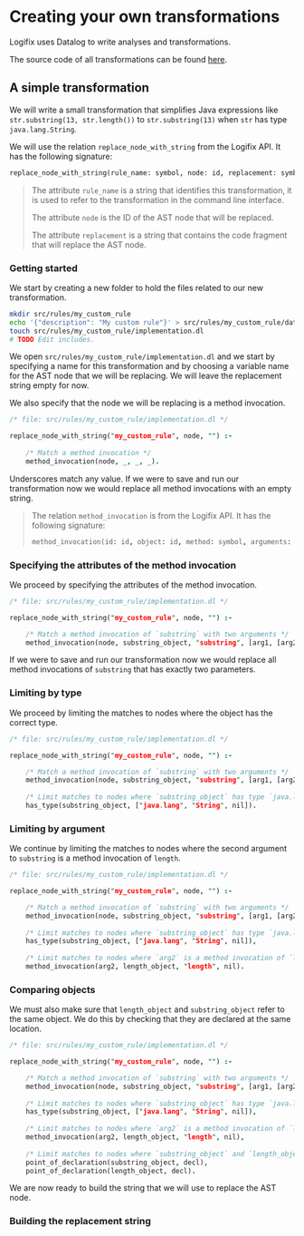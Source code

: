 # Creating your own transformations

Logifix uses Datalog to write analyses and transformations.

The source code of all transformations can be found
[here](/src/rules).

## A simple transformation

We will write a small transformation that simplifies Java
expressions like `str.substring(13, str.length())` to
`str.substring(13)` when `str` has type `java.lang.String`.

We will use the relation `replace_node_with_string` from the
Logifix API. It has the following signature:

```prolog
replace_node_with_string(rule_name: symbol, node: id, replacement: symbol)
```

> The attribute `rule_name` is a string that identifies this
> transformation, it is used to refer to the transformation in
> the command line interface.
> 
> The attribute `node` is the ID of the AST node that will be
> replaced.
> 
> The attribute `replacement` is a string that contains the code
> fragment that will replace the AST node.

### Getting started

We start by creating a new folder to hold the files related to
our new transformation.

```bash
mkdir src/rules/my_custom_rule
echo '{"description": "My custom rule"}' > src/rules/my_custom_rule/data.json
touch src/rules/my_custom_rule/implementation.dl
# TODO Edit includes.
```

We open `src/rules/my_custom_rule/implementation.dl` and we start
by specifying a name for this transformation and by choosing a
variable name for the AST node that we will be replacing. We will
leave the replacement string empty for now.

We also specify that the node we will be replacing is a method
invocation.

```prolog
/* file: src/rules/my_custom_rule/implementation.dl */

replace_node_with_string("my_custom_rule", node, "") :-
    
    /* Match a method invocation */
    method_invocation(node, _, _, _).
```

Underscores match any value. If we were to save and run our
transformation now we would replace all method invocations with
an empty string.

> The relation `method_invocation` is from the Logifix API.
> It has the following signature:
> 
> ```prolog
> method_invocation(id: id, object: id, method: symbol, arguments: id_list)
> ```

### Specifying the attributes of the method invocation

We proceed by specifying the attributes of the method invocation.

```prolog
/* file: src/rules/my_custom_rule/implementation.dl */

replace_node_with_string("my_custom_rule", node, "") :-

    /* Match a method invocation of `substring` with two arguments */
    method_invocation(node, substring_object, "substring", [arg1, [arg2, nil]]).
```

If we were to save and run our transformation now we would replace all method invocations
of `substring` that has exactly two parameters.

### Limiting by type

We proceed by limiting the matches to nodes where the object has the correct type.

```prolog
/* file: src/rules/my_custom_rule/implementation.dl */

replace_node_with_string("my_custom_rule", node, "") :-

    /* Match a method invocation of `substring` with two arguments */
    method_invocation(node, substring_object, "substring", [arg1, [arg2, nil]]),
    
    /* Limit matches to nodes where `substring_object` has type `java.lang.String` */
    has_type(substring_object, ["java.lang", "String", nil]).
```

### Limiting by argument

We continue by limiting the matches to nodes where the second argument to `substring`
is a method invocation of `length`.

```prolog
/* file: src/rules/my_custom_rule/implementation.dl */

replace_node_with_string("my_custom_rule", node, "") :-

    /* Match a method invocation of `substring` with two arguments */
    method_invocation(node, substring_object, "substring", [arg1, [arg2, nil]]),
    
    /* Limit matches to nodes where `substring_object` has type `java.lang.String` */
    has_type(substring_object, ["java.lang", "String", nil]),
    
    /* Limit matches to nodes where `arg2` is a method invocation of `length` with no arguments */
    method_invocation(arg2, length_object, "length", nil).
```

### Comparing objects

We must also make sure that `length_object` and `substring_object` refer to the same object.
We do this by checking that they are declared at the same location.

```prolog
/* file: src/rules/my_custom_rule/implementation.dl */

replace_node_with_string("my_custom_rule", node, "") :-

    /* Match a method invocation of `substring` with two arguments */
    method_invocation(node, substring_object, "substring", [arg1, [arg2, nil]]),
    
    /* Limit matches to nodes where `substring_object` has type `java.lang.String` */
    has_type(substring_object, ["java.lang", "String", nil]),
    
    /* Limit matches to nodes where `arg2` is a method invocation of `length` with no arguments */
    method_invocation(arg2, length_object, "length", nil),
    
    /* Limit matches to nodes where `substring_object` and `length_object` are declared at the same location */
    point_of_declaration(substring_object, decl),
    point_of_declaration(length_object, decl).
```

We are now ready to build the string that we will use to replace the AST node.

### Building the replacement string
